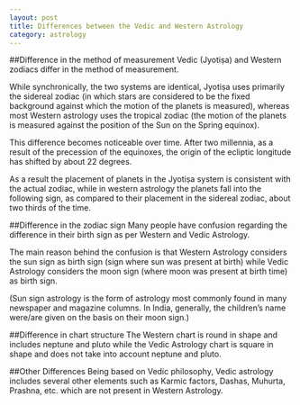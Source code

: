 ```yaml
---
layout: post
title: Differences between the Vedic and Western Astrology
category: astrology
---
```


##Difference in the method of measurement
Vedic (Jyotiṣa) and Western zodiacs differ in the method of measurement.

While synchronically, the two systems are identical,
Jyotiṣa uses primarily the sidereal zodiac (in which stars are considered to be the fixed background against which the motion of the planets is measured), whereas most Western astrology uses the tropical zodiac (the motion of the planets is measured against the position of the Sun on the Spring equinox).

This difference becomes noticeable over time. After two millennia, as a result of the precession of the equinoxes, the origin of the ecliptic longitude has shifted by about 22 degrees.

As a result the placement of planets in the Jyotiṣa system is consistent with the actual zodiac, while in western astrology the planets fall into the following sign, as compared to their placement in the sidereal zodiac, about two thirds of the time.


##Difference in the zodiac sign
Many people have confusion regarding the difference in their birth sign as per Western and Vedic Astrology.

The main reason behind the confusion is that Western Astrology considers the sun sign as birth sign (sign where sun was present at birth) while Vedic Astrology considers the moon sign (where moon was present at birth time) as birth sign.

(Sun sign astrology is the form of astrology most commonly found in many newspaper and magazine columns. In India, generally, the children’s name were/are given on the basis on their moon sign.)


##Difference in chart structure
The Western chart is round in shape and includes neptune and pluto while the Vedic Astrology chart is square in shape and does not take into account neptune and pluto.

##Other Differences
Being based on Vedic philosophy, Vedic astrology includes several other elements such as Karmic factors, Dashas, Muhurta, Prashna, etc. which are not present in Western Astrology.
